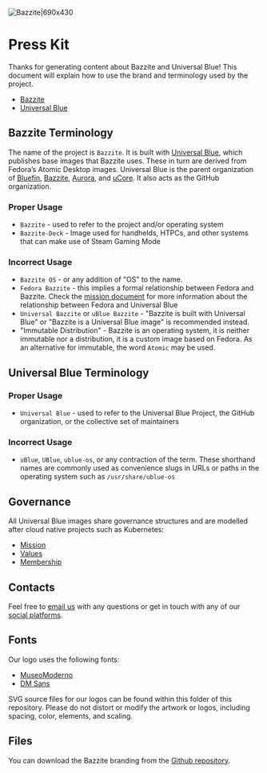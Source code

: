 ![Bazzite|690x430](../img/Convergence_Wallpaper.png)

# Press Kit

Thanks for generating content about Bazzite and Universal Blue! This document will explain how to use the brand and terminology used by the project.

- [Bazzite](https://bazzite.gg/)
- [Universal Blue](https://universal-blue.org/)

## Bazzite Terminology
The name of the project is `Bazzite`. It is built with [Universal Blue](https://universal-blue.org), which publishes base images that Bazzite uses. These in turn are derived from Fedora’s Atomic Desktop images. Universal Blue is the parent organization of [Bluefin](https://projectbluefin.io), [Bazzite](https://bazzite.gg), [Aurora](https://getaurora.dev), and [uCore](https://github.com/ublue-os/ucore). It also acts as the GitHub organization. 

### Proper Usage
- `Bazzite` - used to refer to the project and/or operating system
- `Bazzite-Deck` - Image used for handhelds, HTPCs, and other systems that can make use of Steam Gaming Mode

### Incorrect Usage
- `Bazzite OS` - or any addition of "OS" to the name.
- `Fedora Bazzite` - this implies a formal relationship between Fedora and Bazzite. Check the [mission document](https://universal-blue.org/mission.html) for more information about the relationship between Fedora and Universal Blue
- `Universal Bazzite` or `uBlue Bazzite` - "Bazzite is built with Universal Blue" or "Bazzite is a Universal Blue image" is recommended instead.
- "Immutable Distribution" - Bazzite is an operating system, it is neither immutable nor a distribution, it is a custom image based on Fedora. As an alternative for immutable, the word `Atomic` may be used.


## Universal Blue Terminology

### Proper Usage

- `Universal Blue` - used to refer to the Universal Blue Project, the GitHub organization, or the collective set of maintainers

### Incorrect Usage

- `uBlue`, `UBlue`, `ublue-os`, or any contraction of the term. These shorthand names are commonly used as convenience slugs in URLs or paths in the operating system such as `/usr/share/ublue-os`

## Governance

All Universal Blue images share governance structures and are modelled after cloud native projects such as Kubernetes:

- [Mission](https://universal-blue.org/mission.html)
- [Values](https://universal-blue.org/values.html)
- [Membership](https://universal-blue.org/membership.html)

## Contacts

Feel free to [email us](mailto:press@bazzite.gg) with any questions or get in touch with any of our [social platforms](https://docs.bazzite.gg/Resources/).

## Fonts
Our logo uses the following fonts:
- [MuseoModerno](https://fonts.google.com/specimen/MuseoModerno)
- [DM Sans](https://fonts.google.com/specimen/DM+Sans)

SVG source files for our logos can be found within this folder of this repository.
Please do not distort or modify the artwork or logos, including spacing, color, elements, and scaling.

## Files
You can download the Bazzite branding from the [Github repository](https://github.com/ublue-os/bazzite/tree/main/press_kit).

